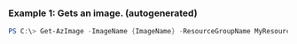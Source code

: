 ### Example 1: Gets an image. (autogenerated)
```powershell
PS C:\> Get-AzImage -ImageName {ImageName} -ResourceGroupName MyResourceGroup

```


